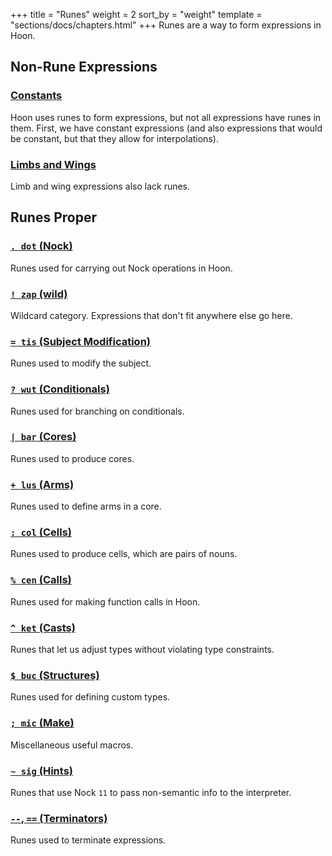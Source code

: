 +++
title = "Runes"
weight = 2
sort_by = "weight"
template = "sections/docs/chapters.html"
+++
Runes are a way to form expressions in Hoon.

## Non-Rune Expressions

### [Constants](@/docs/hoon/hoon-expressions/rune/constants.md)

Hoon uses runes to form expressions, but not all expressions have runes in them.  First, we have constant expressions (and also expressions that would be constant, but that they allow for interpolations).

### [Limbs and Wings](@/docs/hoon/hoon-expressions/limb/_index.md)

Limb and wing expressions also lack runes.

## Runes Proper

### [`. dot` (Nock)](@/docs/hoon/hoon-expressions/rune/dot.md)

Runes used for carrying out Nock operations in Hoon.

### [`! zap` (wild)](@/docs/hoon/hoon-expressions/rune/zap.md)

Wildcard category. Expressions that don't fit anywhere else go here.

### [`= tis` (Subject Modification)](@/docs/hoon/hoon-expressions/rune/tis.md)

Runes used to modify the subject.

### [`? wut` (Conditionals)](@/docs/hoon/hoon-expressions/rune/wut.md)

Runes used for branching on conditionals.

### [`| bar` (Cores)](@/docs/hoon/hoon-expressions/rune/bar.md)

Runes used to produce cores.

### [`+ lus` (Arms)](@/docs/hoon/hoon-expressions/rune/lus.md)

Runes used to define arms in a core.

### [`: col` (Cells)](@/docs/hoon/hoon-expressions/rune/col.md)

Runes used to produce cells, which are pairs of nouns.

### [`% cen` (Calls)](@/docs/hoon/hoon-expressions/rune/cen.md)

Runes used for making function calls in Hoon.

### [`^ ket` (Casts)](@/docs/hoon/hoon-expressions/rune/ket.md)

Runes that let us adjust types without violating type constraints.

### [`$ buc` (Structures)](@/docs/hoon/hoon-expressions/rune/buc.md)

Runes used for defining custom types.

### [`; mic` (Make)](@/docs/hoon/hoon-expressions/rune/mic.md)

Miscellaneous useful macros.

### [`~ sig` (Hints)](@/docs/hoon/hoon-expressions/rune/sig.md)

Runes that use Nock `11` to pass non-semantic info to the interpreter.

### [`--`, `==` (Terminators)](@/docs/hoon/hoon-expressions/rune/terminators.md)

Runes used to terminate expressions.
